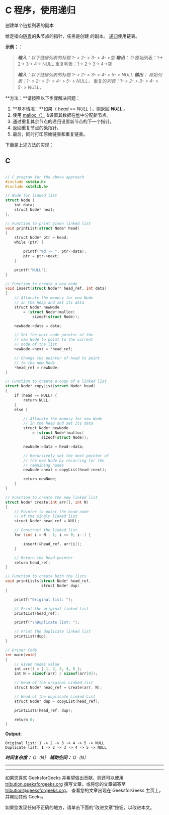 # C 程序，使用递归

创建单个链接列表的副本

给定指向[链表](http://www.geeksforgeeks.org/data-structures/linked-list/)的**头**节点的指针，任务是创建 的副本。 [递归](http://www.geeksforgeeks.org/recursion/)使用链表。

**示例：**：

> ***输入**：以下链接列表的标题*
> *1- > 2- > 3- > 4- >空*
> ***输出**：*
> *O* 原始列表：1-> 2-> 3-> 4-> NULL
> 重复列表：1-> 2-> 3-> 4->空
> 
> ***输入**：以下链接列表的标题*
> *1- > 2- > 3- > 4- > 5- > NULL*
> ***输出**：*
> *原始列表：1- > 2- > 3- > 4- > 5- > NULL，*
> 重复的*列表：1- > 2- > 3- > 4- > 5- > NULL，*

**方法：**请按照以下步骤解决问题：

1.  **基本情况：**如果（ *head == NULL* ），则返回 ***NULL*** 。
2.  使用 [malloc（）](https://www.geeksforgeeks.org/dynamic-memory-allocation-in-c-using-malloc-calloc-free-and-realloc/) &设置其数据在[堆](https://www.geeksforgeeks.org/heap-data-structure/)中分配新节点。
3.  通过重复其余节点的递归设置新节点的下一个指针。
4.  返回重复节点的**头**指针。
5.  最后，同时打印原始链表和重复链表。

下面是上述方法的实现：

## C

```c

// C program for the above approach 
#include <stdio.h> 
#include <stdlib.h> 

// Node for linked list 
struct Node { 
    int data; 
    struct Node* next; 
}; 

// Function to print given linked list 
void printList(struct Node* head) 
{ 
    struct Node* ptr = head; 
    while (ptr) { 

        printf("%d -> ", ptr->data); 
        ptr = ptr->next; 
    } 

    printf("NULL"); 
} 

// Function to create a new node 
void insert(struct Node** head_ref, int data) 
{ 
    // Allocate the memory for new Node 
    // in the heap and set its data 
    struct Node* newNode 
        = (struct Node*)malloc( 
            sizeof(struct Node)); 

    newNode->data = data; 

    // Set the next node pointer of the 
    // new Node to point to the current 
    // node of the list 
    newNode->next = *head_ref; 

    // Change the pointer of head to point 
    // to the new Node 
    *head_ref = newNode; 
} 

// Function to create a copy of a linked list 
struct Node* copyList(struct Node* head) 
{ 
    if (head == NULL) { 
        return NULL; 
    } 
    else { 

        // Allocate the memory for new Node 
        // in the heap and set its data 
        struct Node* newNode 
            = (struct Node*)malloc( 
                sizeof(struct Node)); 

        newNode->data = head->data; 

        // Recursively set the next pointer of 
        // the new Node by recurring for the 
        // remaining nodes 
        newNode->next = copyList(head->next); 

        return newNode; 
    } 
} 

// Function to create the new linked list 
struct Node* create(int arr[], int N) 
{ 
    // Pointer to point the head node 
    // of the singly linked list 
    struct Node* head_ref = NULL; 

    // Construct the linked list 
    for (int i = N - 1; i >= 0; i--) { 

        insert(&head_ref, arr[i]); 
    } 

    // Return the head pointer 
    return head_ref; 
} 

// Function to create both the lists 
void printLists(struct Node* head_ref, 
                struct Node* dup) 
{ 

    printf("Original list: "); 

    // Print the original linked list 
    printList(head_ref); 

    printf("\nDuplicate list: "); 

    // Print the duplicate linked list 
    printList(dup); 
} 

// Driver Code 
int main(void) 
{ 
    // Given nodes value 
    int arr[] = { 1, 2, 3, 4, 5 }; 
    int N = sizeof(arr) / sizeof(arr[0]); 

    // Head of the original Linked list 
    struct Node* head_ref = create(arr, N); 

    // Head of the duplicate Linked List 
    struct Node* dup = copyList(head_ref); 

    printLists(head_ref, dup); 

    return 0; 
}

```

**Output:**

```
Original list: 1 -> 2 -> 3 -> 4 -> 5 -> NULL
Duplicate list: 1 -> 2 -> 3 -> 4 -> 5 -> NULL

```

***时间复杂度：** O（N）*
***辅助空间：** O（N）*



* * *

* * *

如果您喜欢 GeeksforGeeks 并希望做出贡献，则还可以使用 [tribution.geeksforgeeks.org](https://contribute.geeksforgeeks.org/) 撰写文章，或将您的文章邮寄至 tribution@geeksforgeeks.org。 查看您的文章出现在 GeeksforGeeks 主页上，并帮助其他 Geeks。

如果您发现任何不正确的地方，请单击下面的“改进文章”按钮，以改进本文。